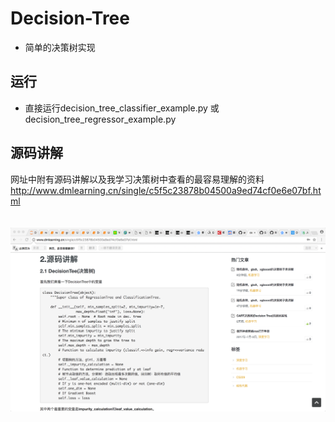 # Decision-Tree
*  简单的决策树实现

运行
------
*  直接运行decision_tree_classifier_example.py 或 decision_tree_regressor_example.py<br>

源码讲解
------
网址中附有源码讲解以及我学习决策树中查看的最容易理解的资料
http://www.dmlearning.cn/single/c5f5c23878b04500a9ed74cf0e6e07bf.html<br>
<br>
<br>
![image](https://github.com/RRdmlearning/DecisionTree/blob/master/code.png)
